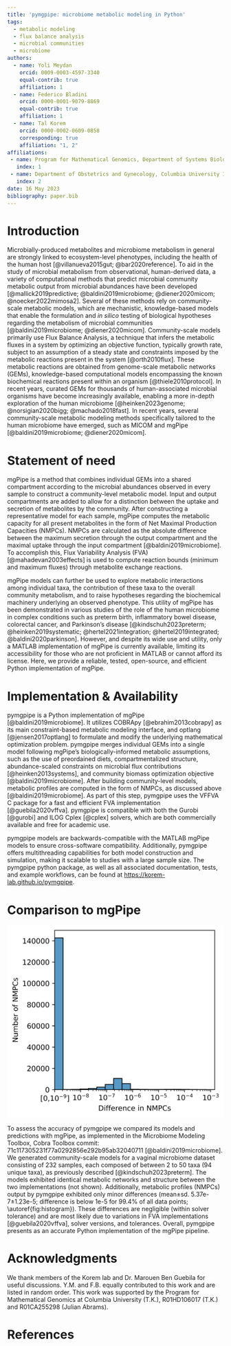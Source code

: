 ```yaml
---
title: 'pymgpipe: microbiome metabolic modeling in Python'
tags:
  - metabolic modeling
  - flux balance analysis
  - microbial communities
  - microbiome
authors:
  - name: Yoli Meydan
    orcid: 0009-0003-4597-3340
    equal-contrib: true
    affiliation: 1
  - name: Federico Bladini
    orcid: 0000-0001-9079-8869
    equal-contrib: true 
    affiliation: 1
  - name: Tal Korem
    orcid: 0000-0002-0609-0858
    corresponding: true 
    affiliation: "1, 2"
affiliations:
 - name: Program for Mathematical Genomics, Department of Systems Biology, Columbia University Irving Medical Center, New York, NY, USA.
   index: 1
 - name: Department of Obstetrics and Gynecology, Columbia University Irving Medical Center, New York, NY, USA.
   index: 2
date: 16 May 2023
bibliography: paper.bib
---
```


# Introduction

Microbially-produced metabolites and microbiome metabolism in general are strongly linked to ecosystem-level phenotypes, including the health of the human host [@villanueva2015gut; @bar2020reference]. To aid in the study of microbial metabolism from observational, human-derived data, a variety of computational methods that predict microbial community metabolic output from microbial abundances have been developed [@mallick2019predictive; @baldini2019microbiome; @diener2020micom; @noecker2022mimosa2]. Several of these methods rely on community-scale metabolic models, which are mechanistic, knowledge-based models that enable the formulation and *in silico* testing of biological hypotheses regarding the metabolism of microbial communities [@baldini2019microbiome; @diener2020micom]. Community-scale models primarily use Flux Balance Analysis, a technique that infers the metabolic fluxes in a system by optimizing an objective function, typically growth rate, subject to an assumption of a steady state and constraints imposed by the metabolic reactions present in the system [@orth2010flux]. These metabolic reactions are obtained from genome-scale metabolic networks (GEMs), knowledge-based computational models encompassing the known biochemical   reactions present within an organism [@thiele2010protocol]. In recent years, curated GEMs for thousands of human-associated microbial organisms have become increasingly available, enabling a more in-depth exploration of the human microbiome [@heinken2023genome; @norsigian2020bigg; @machado2018fast].  In recent years, several community-scale metabolic modeling methods specifically tailored to the human microbiome have emerged, such as MICOM and mgPipe [@baldini2019microbiome; @diener2020micom].

# Statement of need

mgPipe is a method that combines individual GEMs into a shared compartment according to the microbial abundances observed in every sample to construct a community-level metabolic model. Input and output compartments are added to allow for a distinction between the uptake and secretion of metabolites by the community. After constructing a representative model for each sample, mgPipe computes the metabolic capacity for all present metabolites in the form of Net Maximal Production Capacities (NMPCs). NMPCs are calculated as the absolute difference between the maximum secretion through the output compartment and the maximal uptake through the input compartment [@baldini2019microbiome]. To accomplish this, Flux Variability Analysis (FVA) [@mahadevan2003effects] is used to compute reaction bounds (minimum and maximum fluxes) through metabolite exchange reactions. 

mgPipe models can further be used to explore metabolic interactions among individual taxa, the contribution of these taxa to the overall community metabolism, and to raise hypotheses regarding the biochemical machinery underlying an observed phenotype. This utility of mgPipe has been demonstrated in various studies of the role of the human microbiome in complex conditions such as preterm birth, inflammatory bowel disease, colorectal cancer, and Parkinson’s disease [@kindschuh2023preterm; @heinken2019systematic; @hertel2021integration; @hertel2019integrated; @baldini2020parkinson]. However, and despite its wide use and utility, only a MATLAB implementation of mgPipe is currently available, limiting its accessibility for those who are not proficient in MATLAB or cannot afford its license. Here, we provide a reliable, tested, open-source, and efficient Python implementation of mgPipe.

# Implementation & Availability

pymgpipe is a Python implementation of mgPipe [@baldini2019microbiome]. It utilizes COBRApy [@ebrahim2013cobrapy] as its main constraint-based metabolic modeling interface, and optlang [@jensen2017optlang] to formulate and modify the underlying mathematical optimization problem. pymgpipe merges individual GEMs into a single model following  mgPipe’s biologically-informed metabolic assumptions, such as the use of preordained  diets, compartmentalized structure, abundance-scaled constraints on microbial flux contributions [@heinken2013systems], and community biomass optimization objective [@baldini2019microbiome]. After building community-level models, metabolic profiles are computed in the form of NMPCs, as discussed above [@baldini2019microbiome]. As part of this step, pymgpipe uses the VFFVA C package for a fast and efficient FVA implementation [@guebila2020vffva]. pymgpipe is compatible with both the Gurobi [@gurobi] and ILOG Cplex [@cplex] solvers, which are both commercially available and free for academic use.

pymgpipe models are backwards-compatible with the MATLAB mgPipe models to ensure cross-software compatibility. Additionally, pymgpipe offers multithreading capabilities for both model construction and simulation, making it scalable to studies with a large sample size. The pymgpipe python package, as well as all associated documentation, tests, and example workflows, can be found at https://korem-lab.github.io/pymgpipe.

# Comparison to mgPipe

![Histogram of magnitude of differences in NMPCs between mgPipe and pymgpipe.\label{fig:histogram}](figure.png)

To assess the accuracy of pymgpipe we compared its models and predictions with mgPipe, as implemented in the Microbiome Modeling Toolbox, Cobra Toolbox commit:  71c117305231f77a0292856e292b95ab32040711 [@baldini2019microbiome]. We generated community-scale models for a vaginal microbiome dataset consisting of 232 samples, each composed of between 2 to 50 taxa (94 unique taxa), as previously described [@kindschuh2023preterm]. The models exhibited identical metabolic networks and structure between the two implementations (not shown). Additionally, metabolic profiles (NMPCs) output by pymgpipe exhibited only minor differences (mean±sd. 5.37e-7±1.23e-5; difference is below 1e-5 for 99.4% of all data points; \autoref{fig:histogram}). These differences are negligible (within solver tolerance) and are most likely due to variations in FVA implementations [@guebila2020vffva], solver versions, and tolerances. Overall, pymgpipe presents as an accurate Python implementation of the mgPipe pipeline. 

# Acknowledgments 

We thank members of the Korem lab and Dr. Marouen Ben Guebila for useful discussions. Y.M. and F.B. equally contributed to this work and are listed in random order. This work was supported by the Program for Mathematical Genomics at Columbia University (T.K.), R01HD106017 (T.K.) and R01CA255298 (Julian Abrams). 

# References 

